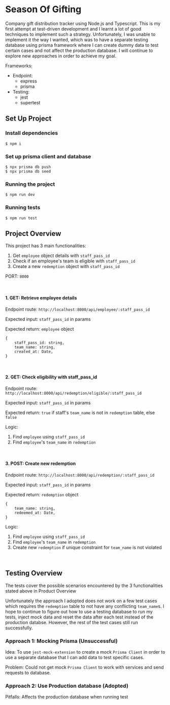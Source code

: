 # Season Of Gifting
Company gift distribution tracker using Node.js and Typescript. This is my first attempt at test-driven development and I learnt a lot of good techniques to implement such a strategy. Unfortunately, I was unable to implement it the way I wanted, which was to have a separate testing database using prisma framework where I can create dummy data to test certain cases and not affect the production database. I will continue to explore new approaches in order to achieve my goal.

Frameworks: 

* Endpoint:
    * express
    * prisma
* Testing:
    * jest
    * supertest

## Set Up Project

### Install dependencies

    $ npm i

### Set up prisma client and database

    $ npx prisma db push
    $ npx prisma db seed

### Running the project

    $ npm run dev

### Running tests

    $ npm run test

## Project Overview

This project has 3 main functionalities:

1. Get `employee` object details with `staff_pass_id`
2. Check if an employee's team is eligible with `staff_pass_id`
3. Create a new `redemption` object with `staff_pass_id`

PORT: `8000`

<br> 


#### 1. GET: Retrieve employee details

Endpoint route: `http://localhost:8000/api/employee/:staff_pass_id`

Expected input: `staff_pass_id` in params

Expected return: `employee` object

```
{
    staff_pass_id: string,
    team_name: string,
    created_at: Date,
}
```


<br> 


#### 2. GET: Check eligibility with staff_pass_id

Endpoint route: `http://localhost:8000/api/redemption/eligible/:staff_pass_id`

Expected input: `staff_pass_id` in params

Expected return: `true` if staff's `team_name` is not in `redemption` table, else `false`

Logic:
1. Find `employee` using `staff_pass_id`
2. Find `employee`'s `team_name` in `redemption`
   

<br> 


#### 3. POST: Create new redemption

Endpoint route: `http://localhost:8000/api/redemption/:staff_pass_id`

Expected input: `staff_pass_id` in params

Expected return: `redemption` object

```
{
    team_name: string,
    redeemed_at: Date,
}
```

Logic:
1. Find `employee` using `staff_pass_id`
2. Find `employee`'s `team_name` in `redemption`
3. Create new `redemption` if unique constraint for `team_name` is not violated


<br> 

## Testing Overview

The tests cover the possible scenarios encountered by the 3 functionalities stated above in Product Overview

Unfortunately the approach I adopted does not work on a few test cases which requires the `redemption` table to not have any conflicting `team_name`s.
I hope to continue to figure out how to use a testing database to run my tests, inject mock data and reset the data after each test instead of the production databse. However, the rest of the test cases still run successfully.

### Approach 1: Mocking Prisma (Unsuccessful)

Idea: To use `jest-mock-extension` to create a mock `Prisma Client` in order to use a separate database that I can add data to test specific cases. 

Problem: Could not get mock `Prisma Client` to work with services and send requests to database.

### Approach 2: Use Production database (Adopted)

Pitfalls: Affects the production database when running test
    
